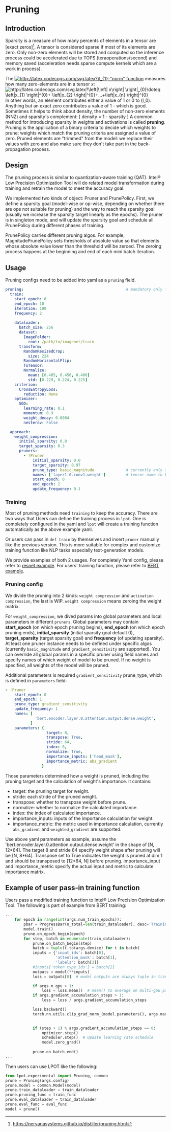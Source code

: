Pruning
=======

## Introduction

Sparsity is a measure of how many percents of elements in a tensor are [exact zeros][^1]. A tensor is considered sparse if most of its elements are zero. Only non-zero elements will be stored and computed so the inference process could be accelerated due to TOPS (teraoperations/second) and memory saved (acceleration needs sparse compute kernels which are a work in process).

The <a href="https://en.wikipedia.org/wiki/Lp_space#When_p_=_0"><img src="http://latex.codecogs.com/svg.latex?\l_{1}&space;" title="http://latex.codecogs.com/svg.latex?\l_{1} " />-"norm" function</a> measures how many zero-elements are in a tensor <em>x</em>:
<img src="http://latex.codecogs.com/svg.latex?\left|\left|&space;x\right|&space;\right|_{0}\doteq&space;\left|x_{1}&space;\right|^{0}&plus;&space;\left|x_{2}&space;\right|^{0}&plus;...&plus;\left|x_{n}&space;\right|^{0}&space;" title="http://latex.codecogs.com/svg.latex?\left|\left| x\right| \right|_{0}\doteq \left|x_{1} \right|^{0}+ \left|x_{2} \right|^{0}+...+\left|x_{n} \right|^{0} " />
In other words, an element contributes either a value of 1 or 0 to \(l_0\).  Anything but an exact zero contributes a value of 1 - which is good. Sometimes it helps to think about density, the number of non-zero elements (NNZ) and sparsity's complement:
\[
density = 1 - sparsity
\]
A common method for introducing sparsity in weights and activations is called **pruning**. Pruning is the application of a binary criteria to decide which weights to prune: weights which match the pruning criteria are assigned a value of zero. Pruned elements are "trimmed" from the model: we replace their values with zero and also make sure they don't take part in the back-propagation process.</p>


## Design

The pruning process is similar to quantization-aware training (QAT). Intel® Low Precision Optimization Tool will do related model transformation during training and retrain the model to meet the accuracy goal.

We implemented two kinds of object: Pruner and PrunePolicy. First, we define a sparsity goal (model-wise or op-wise, depending on whether there are ops not suitable for pruning) and the way to reach the sparsity goal (usually we increase the sparsity target linearly as the epochs). The pruner is in singleton mode, and will update the sparsity goal and schedule all PrunePolicy during different phases of training.

PrunePolicy carries different pruning algos. For example, MagnitudePrunePolicy sets thresholds of absolute value so that elements whose absolute value lower than the threshold will be zeroed. The zeroing process happens at the beginning and end of each mini batch iteration.

## Usage

Pruning configs need to be added into yaml as a ```pruning``` field. 


```yaml
pruning:                                             # mandatory only for pruning.
  train:
    start_epoch: 0
    end_epoch: 10
    iteration: 100
    frequency: 2
    
    dataloader:
      batch_size: 256
      dataset:
        ImageFolder:
          root: /path/to/imagenet/train
      transform:
        RandomResizedCrop:
          size: 224
        RandomHorizontalFlip:
        ToTensor:
        Normalize:
          mean: [0.485, 0.456, 0.406]
          std: [0.229, 0.224, 0.225] 
    criterion:
      CrossEntropyLoss:
        reduction: None
    optimizer:
      SGD:
        learning_rate: 0.1
        momentum: 0.9
        weight_decay: 0.0004
        nesterov: False

  approach:
    weight_compression:
      initial_sparsity: 0.0
      target_sparsity: 0.3
      pruners:
        - !Pruner
            initial_sparsity: 0.0
            target_sparsity: 0.97
            prune_type: basic_magnitude              # currently only support basic_magnitude
            names: ['layer1.0.conv1.weight']         # tensor name to be pruned.
            start_epoch: 0
            end_epoch: 2
            update_frequency: 0.1
```

### Training
Most of pruning methods need ``training`` to keep the accuracy. There are two ways that Users can define the training process in ``lpot``. One is completely configured in the yaml and ``lpot`` will create a training function automatically as the above example yaml. 

Or users can pass in ``def train`` by themselves and insert ``pruner`` manually like the previous version. This is more suitable for complex and customize training function like NLP tasks especially text-generation models. 

We provide examples of both 2 usages. For completely Yaml config, please refer to [resnet example](../examples/pytorch/eager/image_recognition/imagenet/cpu/prune/conf.yaml). For users' training function, please refer to [BERT example](../examples/pytorch/eager/language_translation/prune/conf.yaml).

### Pruning config
We divide the pruning into 2 kinds: ``weight compression`` and ``activation compression``, the last is WIP. ``weight compression`` means zeroing the weight matrix.

For ``weight_compression``, we dived params into global parameters and local parameters in different ``pruners``. Global parameters may contain **start_epoch** (on which epoch pruning begins), **end_epoch** (on which epoch pruning ends), **initial_sparsity** (initial sparsity goal default 0), **target_sparsity** (target sparsity goal) and **frequency** (of updating sparsity). At least one pruner instance needs to be defined under specific algos (currently ``basic_magnitude`` and ``gradient_sensitivity`` are supported). You can override all global params in a specific pruner using field names and specify names of which weight of model to be pruned. If no weight is specified, all weights of the model will be pruned.

Additional parameters is required ``gradient_sensitivity`` prune_type, which is defined in ``parameters`` field:

```yaml
- !Pruner
    start_epoch: 0
    end_epoch: 1
    prune_type: gradient_sensitivity
    update_frequency: 1
    names: [
             'bert.encoder.layer.0.attention.output.dense.weight',
           ]
    parameters: {
                  target: 8,
                  transpose: True,
                  stride: 64,
                  index: 0,
                  normalize: True,
                  importance_inputs: ['head_mask'],
                  importance_metric: abs_gradient
                }

```

Those parameters determined how a weight is pruned, including the pruning target and the calculation of weight's importance. it contains:

- target: the pruning target for weight.
- stride: each stride of the pruned weight.
- transpose: whether to transpose weight before prune.
- normalize: whether to normalize the calculated importance.
- index: the index of calculated importance.
- importance_inputs: inputs of the importance calculation for weight.
- importance_metric: the metric used in importance calculation, currently ``abs_gradient`` and ``weighted_gradient`` are supported.

Use above yaml parameters as example, assume the 'bert.encoder.layer.0.attention.output.dense.weight' in the shape of [N, 12\*64]. The target 8 and stride 64 specify weight shape after pruning will be [N, 8\*64]. Transpose set to True indicates the weight is pruned at dim 1 and should be transposed to [12\*64, N] before pruning. importance_input and importance_metric specify the actual input and metric to calculate importance matrix.

## Example of user pass-in training function

Users pass a modified training function to Intel® Low Precision Optimization Tool. The following is part of example from BERT training:

```python
...
    for epoch in range(int(args.num_train_epochs)):
        pbar = ProgressBar(n_total=len(train_dataloader), desc='Training')
        model.train()
        prune.on_epoch_begin(epoch)
        for step, batch in enumerate(train_dataloader):
            prune.on_batch_begin(step)
            batch = tuple(t.to(args.device) for t in batch)
            inputs = {'input_ids': batch[0],
                      'attention_mask': batch[1],
                      'labels': batch[3]}
            #inputs['token_type_ids'] = batch[2]
            outputs = model(**inputs)
            loss = outputs[0]  # model outputs are always tuple in transformers (see doc)

            if args.n_gpu > 1:
                loss = loss.mean()  # mean() to average on multi-gpu parallel training
            if args.gradient_accumulation_steps > 1:
                loss = loss / args.gradient_accumulation_steps

            loss.backward()
            torch.nn.utils.clip_grad_norm_(model.parameters(), args.max_grad_norm)

            
            if (step + 1) % args.gradient_accumulation_steps == 0:
                optimizer.step()
                scheduler.step()  # Update learning rate schedule
                model.zero_grad()
    
            prune.on_batch_end()
...
```
Then users can use LPOT like the following:

```python
from lpot.experimental import Pruning, common
prune = Pruning(args.config)
prune.model = common.Model(model)
prune.train_dataloader = train_dataloader
prune.pruning_func = train_func
prune.eval_dataloader = train_dataloader
prune.eval_func = eval_func
model = prune()
```

[^1]: https://nervanasystems.github.io/distiller/pruning.html 
